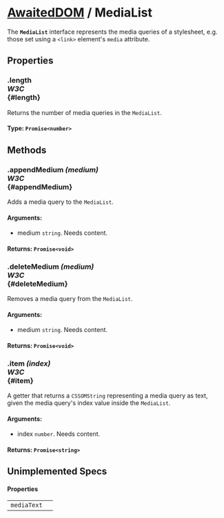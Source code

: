 # [AwaitedDOM](/docs/basic-client/awaited-dom) <span>/</span> MediaList

<div class='overview'>The <code><strong>MediaList</strong></code> interface represents the media queries of a stylesheet, e.g. those set using a <code>&lt;link&gt;</code> element's <code>media</code> attribute.</div>

## Properties

### .length <div class="specs"><i>W3C</i></div> {#length}

Returns the number of media queries in the <code>MediaList</code>.

#### **Type**: `Promise<number>`

## Methods

### .appendMedium *(medium)* <div class="specs"><i>W3C</i></div> {#appendMedium}

Adds a media query to the <code>MediaList</code>.

#### **Arguments**:


 - medium `string`. Needs content.

#### **Returns**: `Promise<void>`

### .deleteMedium *(medium)* <div class="specs"><i>W3C</i></div> {#deleteMedium}

Removes a media query from the <code>MediaList</code>.

#### **Arguments**:


 - medium `string`. Needs content.

#### **Returns**: `Promise<void>`

### .item *(index)* <div class="specs"><i>W3C</i></div> {#item}

A getter that returns a <code>CSSOMString</code> representing a media query as text, given the media query's index value inside the <code>MediaList</code>.

#### **Arguments**:


 - index `number`. Needs content.

#### **Returns**: `Promise<string>`

## Unimplemented Specs

#### Properties

|     |     |
| --- | --- |
| `mediaText` |  |
